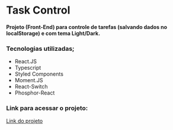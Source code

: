 # Task Control

#### Projeto (Front-End) para controle de tarefas (salvando dados no localStorage) e com tema Light/Dark.

### Tecnologias utilizadas;

- React.JS
- Typescript
- Styled Components
- Moment.JS
- React-Switch
- Phosphor-React

### Link para acessar o projeto:

<a href="https://task-control-nu.vercel.app/" target="_blank">Link do projeto</a>
